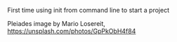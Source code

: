 First time using init from command line to start a project

Pleiades image by Mario Losereit, https://unsplash.com/photos/GpPkObH4f84